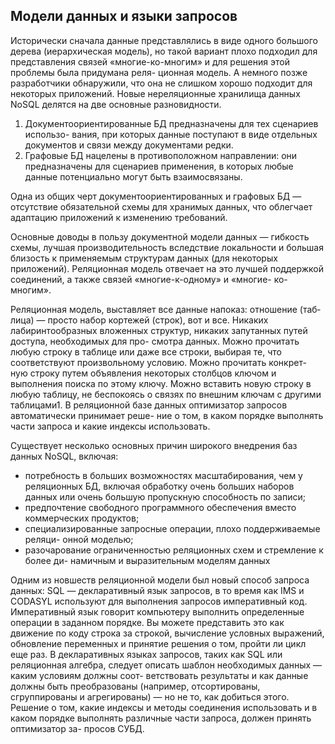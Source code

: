 ## Модели данных и языки запросов <!-- {docsify-ignore} -->

Исторически сначала данные представлялись в виде одного большого дерева
(иерар­хическая модель), но такой вариант плохо подходил для представления
связей «многие-ко-многим» и для решения этой проблемы была придумана реля-
ционная модель. А немного позже разработчики обнаружили, что она не слишком
хорошо подходит для некоторых приложений. Новые нереляционные хранилища
данных NoSQL делятся на две основные разновидности.
1. Документоориентированные БД предназначены для тех сценариев использо-
вания, при которых данные поступают в виде отдельных документов и связи
между документами редки.
2. Графовые БД нацелены в противоположном направлении: они предназначены
для сценариев применения, в которых любые данные потенциально могут быть
взаимосвязаны.

Одна из общих черт документоориентированных и графовых БД — отсутствие
обязательной схемы для хранимых данных, что облегчает адаптацию приложений
к изменению требований.

Основные доводы в пользу документной модели данных — гибкость схемы, лучшая
производительность вследствие локальности и большая близость к применяемым
структурам данных (для некоторых приложений). Реляционная модель отвечает на
это лучшей поддержкой соединений, а также связей «многие-к-одному» и «многие-
ко-многим».

Реляционная модель, выставляет все данные напоказ: отношение (таб­
лица) — просто набор кортежей (строк), вот и все. Никаких лабиринтообразных
вложенных структур, никаких запутанных путей доступа, необходимых для про-
смотра данных. Можно прочитать любую строку в таблице или даже все строки,
выбирая те, что соответствуют произвольному условию. Можно прочитать конкрет-
ную строку путем объявления некоторых столбцов ключом и выполнения поиска
по этому ключу. Можно вставить новую строку в любую таблицу, не беспокоясь
о связях по внешним ключам с другими таблицами1.
В реляционной базе данных оптимизатор запросов автоматически принимает реше-
ние о том, в каком порядке выполнять части запроса и какие индексы использовать.

Существует несколько основных причин широкого внедрения баз данных NoSQL,
включая:
- потребность в больших возможностях масштабирования, чем у реляционных БД,
включая обработку очень больших наборов данных или очень большую пропускную способность по записи;
- предпочтение свободного программного обеспечения вместо коммерческих продуктов;
- специализированные запросные операции, плохо поддерживаемые реляци-
онной моделью;
- разочарование ограниченностью реляционных схем и стремление к более ди-
намичным и выразительным моделям данных


Одним из новшеств реляционной модели был новый способ запроса данных: SQL —
декларативный язык запросов, в то время как IMS и CODASYL используют для
выполнения запросов императивный код.
Императивный язык говорит компьютеру выполнить определенные операции
в заданном порядке. Вы можете представить это как движение по коду строка за
строкой, вычисление условных выражений, обновление переменных и принятие
решения о том, пройти ли цикл еще раз.
В декларативных языках запросов, таких как SQL или реляционная алгебра,
следует описать шаблон необходимых данных — каким условиям должны соот-
ветствовать результаты и как данные должны быть преобразованы (например,
отсортированы, сгруппированы и агрегированы) — но не то, как добиться этого.
Решение о том, какие индексы и методы соединения использовать и в каком
порядке выполнять различные части запроса, должен принять оптимизатор за-
просов СУБД.